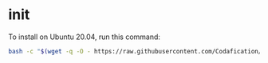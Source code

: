 # init

To install on Ubuntu 20.04, run this command:

```sh
bash -c "$(wget -q -O - https://raw.githubusercontent.com/Codafication/init/master/install-dependencies-linux.sh)"
```
